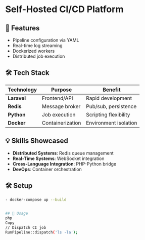 # Self-Hosted CI/CD Platform

## 🚀 Features
- Pipeline configuration via YAML
- Real-time log streaming
- Dockerized workers
- Distributed job execution

## 🛠 Tech Stack
| Technology | Purpose | Benefit |
|------------|---------|---------|
| **Laravel** | Frontend/API | Rapid development |
| **Redis** | Message broker | Pub/sub, persistence |
| **Python** | Job execution | Scripting flexibility |
| **Docker** | Containerization | Environment isolation |

## 💡 Skills Showcased
- **Distributed Systems**: Redis queue management
- **Real-Time Systems**: WebSocket integration
- **Cross-Language Integration**: PHP-Python bridge
- **DevOps**: Container orchestration

## 🛠 Setup
```bash
- docker-compose up --build


## 📖 Usage
php
Copy
// Dispatch CI job
RunPipeline::dispatch('ls -la');
